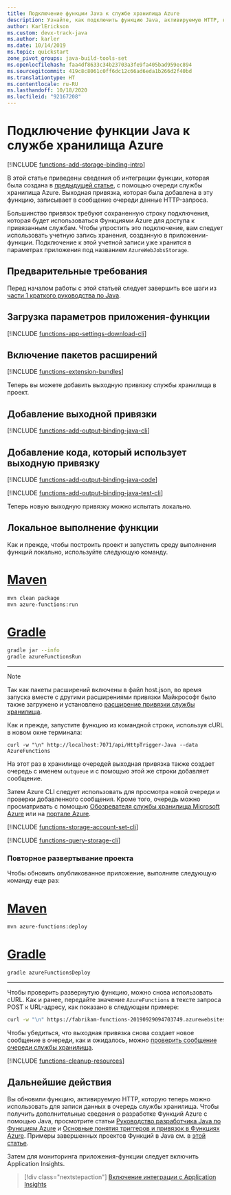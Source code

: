```yaml
---
title: Подключение функции Java к службе хранилища Azure
description: Узнайте, как подключить функцию Java, активируемую HTTP, к службе хранилища Azure с помощью выходной привязки хранилища очередей.
author: KarlErickson
ms.custom: devx-track-java
ms.author: karler
ms.date: 10/14/2019
ms.topic: quickstart
zone_pivot_groups: java-build-tools-set
ms.openlocfilehash: faa4df8633c34b23703a3fe9fa405bad959ec894
ms.sourcegitcommit: 419c8c8061c0ff6dc12c66ad6eda1b266d2f40bd
ms.translationtype: HT
ms.contentlocale: ru-RU
ms.lasthandoff: 10/18/2020
ms.locfileid: "92167208"
---
```

# <a name="connect-your-java-function-to-azure-storage"></a>Подключение функции Java к службе хранилища Azure

[!INCLUDE [functions-add-storage-binding-intro](../../includes/functions-add-storage-binding-intro.md)]

В этой статье приведены сведения об интеграции функции, которая была создана в [предыдущей статье](./functions-create-first-azure-function-azure-cli.md?pivots=programming-language-java&tabs=bash,browser), с помощью очереди службы хранилища Azure. Выходная привязка, которая была добавлена в эту функцию, записывает в сообщение очереди данные HTTP-запроса.

Большинство привязок требуют сохраненную строку подключения, которая будет использоваться Функциями Azure для доступа к привязанным службам. Чтобы упростить это подключение, вам следует использовать учетную запись хранения, созданную в приложении-функции. Подключение к этой учетной записи уже хранится в параметрах приложения под названием `AzureWebJobsStorage`.  

## <a name="prerequisites"></a>Предварительные требования

Перед началом работы с этой статьей следует завершить все шаги из [части 1 краткого руководства по Java](./functions-create-first-azure-function-azure-cli.md?pivots=programming-language-java&tabs=bash,browser).

## <a name="download-the-function-app-settings"></a>Загрузка параметров приложения-функции

[!INCLUDE [functions-app-settings-download-cli](../../includes/functions-app-settings-download-local-cli.md)]

## <a name="enable-extension-bundles"></a>Включение пакетов расширений

[!INCLUDE [functions-extension-bundles](../../includes/functions-extension-bundles.md)]

Теперь вы можете добавить выходную привязку службы хранилища в проект.

## <a name="add-an-output-binding"></a>Добавление выходной привязки

[!INCLUDE [functions-add-output-binding-java-cli](../../includes/functions-add-output-binding-java-cli.md)]

## <a name="add-code-that-uses-the-output-binding"></a>Добавление кода, который использует выходную привязку

[!INCLUDE [functions-add-output-binding-java-code](../../includes/functions-add-output-binding-java-code.md)]

[!INCLUDE [functions-add-output-binding-java-test-cli](../../includes/functions-add-output-binding-java-test-cli.md)]

Теперь новую выходную привязку можно испытать локально.

## <a name="run-the-function-locally"></a>Локальное выполнение функции

Как и прежде, чтобы построить проект и запустить среду выполнения функций локально, используйте следующую команду.

# <a name="maven"></a>[Maven](#tab/maven)
```bash
mvn clean package 
mvn azure-functions:run
```
# <a name="gradle"></a>[Gradle](#tab/gradle) 
```bash
gradle jar --info
gradle azureFunctionsRun
```
---

> [!NOTE]  
> Так как пакеты расширений включены в файл host.json, во время запуска вместе с другими расширениями привязки Майкрософт было также загружено и установлено [расширение привязки службы хранилища](functions-bindings-storage-blob.md#add-to-your-functions-app).

Как и прежде, запустите функцию из командной строки, используя cURL в новом окне терминала:

```CMD
curl -w "\n" http://localhost:7071/api/HttpTrigger-Java --data AzureFunctions
```

На этот раз в хранилище очередей выходная привязка также создает очередь с именем `outqueue` и с помощью этой же строки добавляет сообщение.

Затем Azure CLI следует использовать для просмотра новой очереди и проверки добавленного сообщения. Кроме того, очередь можно просматривать с помощью [Обозревателя службы хранилища Microsoft Azure][Azure Storage Explorer] или на [портале Azure](https://portal.azure.com).

[!INCLUDE [functions-storage-account-set-cli](../../includes/functions-storage-account-set-cli.md)]

[!INCLUDE [functions-query-storage-cli](../../includes/functions-query-storage-cli.md)]

### <a name="redeploy-the-project"></a>Повторное развертывание проекта 

Чтобы обновить опубликованное приложение, выполните следующую команду еще раз:  

# <a name="maven"></a>[Maven](#tab/maven)  
```bash
mvn azure-functions:deploy
```
# <a name="gradle"></a>[Gradle](#tab/gradle)  
```bash
gradle azureFunctionsDeploy
```
---

Чтобы проверить развернутую функцию, можно снова использовать cURL. Как и ранее, передайте значение `AzureFunctions` в тексте запроса POST к URL-адресу, как показано в следующем примере:

```bash
curl -w "\n" https://fabrikam-functions-20190929094703749.azurewebsites.net/api/HttpTrigger-Java?code=zYRohsTwBlZ68YF.... --data AzureFunctions
```

Чтобы убедиться, что выходная привязка снова создает новое сообщение в очереди, как и ожидалось, можно [проверить сообщение очереди службы хранилища](#query-the-storage-queue).

[!INCLUDE [functions-cleanup-resources](../../includes/functions-cleanup-resources.md)]

## <a name="next-steps"></a>Дальнейшие действия

Вы обновили функцию, активируемую HTTP, которую теперь можно использовать для записи данных в очередь службы хранилища. Чтобы получить дополнительные сведения о разработке Функций Azure с помощью Java, просмотрите статьи [Руководство разработчика Java по Функциям Azure](functions-reference-java.md) и [Основные понятия триггеров и привязок в Функциях Azure](functions-triggers-bindings.md). Примеры завершенных проектов Функций в Java см. в [этой статье](/samples/browse/?products=azure-functions&languages=Java). 

Затем для мониторинга приложения-функции следует включить Application Insights.

> [!div class="nextstepaction"]
> [Включение интеграции с Application Insights](configure-monitoring.md#add-to-an-existing-function-app)


[Azure Storage Explorer]: https://storageexplorer.com/
